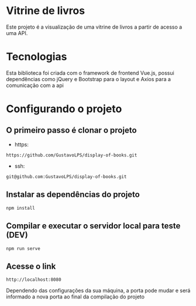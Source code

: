 # Vitrine de livros

Este projeto é a visualização de uma vitrine de livros
a partir de acesso a uma API.

# Tecnologias

Esta biblioteca foi criada com o framework de frontend Vue.js, possui dependências como jQuery e Bootstrap para o layout e Axios para a comunicação com a api

# Configurando o projeto
## O primeiro passo é clonar o projeto
- https:
```
https://github.com/GustavoLPS/display-of-books.git
```

- ssh:
```
git@github.com:GustavoLPS/display-of-books.git
```

## Instalar as dependências do projeto
```
npm install
```

## Compilar e executar o servidor local para teste (DEV)
```
npm run serve
```

## Acesse o link
```
http://localhost:8080
```

Dependendo das configurações da sua máquina, a porta pode mudar e será informado a nova porta ao final da compilação do projeto
